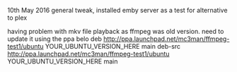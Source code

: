 10th May 2016
general tweak, installed emby server as a test for alternative to plex

having problem with mkv file playback as ffmpeg was old version. need to update it using the ppa belo
deb http://ppa.launchpad.net/mc3man/ffmpeg-test1/ubuntu YOUR_UBUNTU_VERSION_HERE main 
deb-src http://ppa.launchpad.net/mc3man/ffmpeg-test1/ubuntu YOUR_UBUNTU_VERSION_HERE main 

